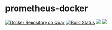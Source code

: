 # prometheus-docker

[![Docker Repository on Quay](https://quay.io/repository/danshan/prometheus-docker/status "Docker Repository on Quay")](https://quay.io/repository/danshan/prometheus-docker)
[![Build Status](https://travis-ci.org/danshan/prometheus-docker.svg?branch=master)](https://travis-ci.org/danshan/prometheus-docker)
[![](https://images.microbadger.com/badges/image/danshan/prometheus-docker.svg)](https://microbadger.com/images/danshan/prometheus-docker "Get your own image badge on microbadger.com")
[![](https://images.microbadger.com/badges/version/danshan/prometheus-docker.svg)](https://microbadger.com/images/danshan/prometheus-docker "Get your own version badge on microbadger.com")
